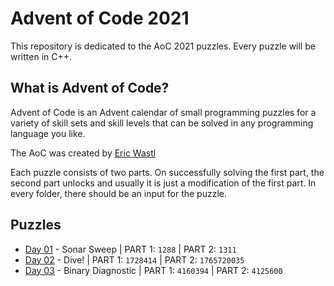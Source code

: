 # Advent of Code 2021
This repository is dedicated to the AoC 2021 puzzles. Every puzzle will be written in C++. 

## What is Advent of Code?
Advent of Code is an Advent calendar of small programming puzzles for a variety of skill sets and skill levels that can be solved in any programming language you like.

The AoC was created by [Eric Wastl](http://was.tl)

Each puzzle consists of two parts. On successfully solving the first part, the second part unlocks and usually it is just a modification of the first part. In every folder, there should be an input for the puzzle.

## Puzzles

* [Day 01](https://github.com/mnhtrieu/advent2021/tree/master/01_day) - Sonar Sweep | PART 1: `1288` | PART 2: `1311`
* [Day 02](https://github.com/mnhtrieu/advent2021/tree/master/02_day) - Dive! | PART 1: `1728414` | PART 2: `1765720035`
* [Day 03](https://github.com/mnhtrieu/advent2021/tree/master/03_day) - Binary Diagnostic | PART 1: `4160394` | PART 2: `4125600`
